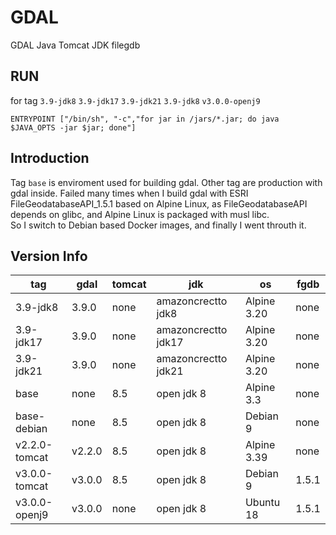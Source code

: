 # GDAL

GDAL Java Tomcat JDK filegdb

## RUN

for tag `3.9-jdk8` `3.9-jdk17` `3.9-jdk21` `3.9-jdk8` `v3.0.0-openj9`

`ENTRYPOINT ["/bin/sh", "-c","for jar in /jars/*.jar; do java $JAVA_OPTS -jar $jar; done"]`

## Introduction

Tag `base` is enviroment used for building gdal.
Other tag are production with gdal inside.
Failed many times when I build gdal with ESRI FileGeodatabaseAPI_1.5.1 based on Alpine Linux, as FileGeodatabaseAPI depends on glibc, and Alpine Linux is packaged with musl libc.  
So I switch to Debian based Docker images,  and finally I went throuth it.

## Version Info

| tag | gdal | tomcat | jdk | os | fgdb |
| - | - | - | - | - | - |
| 3.9-jdk8 | 3.9.0 | none | amazoncrectto jdk8 | Alpine 3.20 | none |
| 3.9-jdk17 | 3.9.0 | none | amazoncrectto jdk17 | Alpine 3.20 | none |
| 3.9-jdk21 | 3.9.0 |  none | amazoncrectto jdk21| Alpine 3.20 | none |
| base | none | 8.5 | open jdk 8 | Alpine 3.3 | none |
| base-debian | none | 8.5 | open jdk 8 | Debian 9 | none |
| v2.2.0-tomcat | v2.2.0 | 8.5 | open jdk 8 | Alpine 3.39 | none |
| v3.0.0-tomcat | v3.0.0 | 8.5 | open jdk 8 | Debian 9 | 1.5.1 |
| v3.0.0-openj9 | v3.0.0 | none | open jdk 8 | Ubuntu 18 | 1.5.1 |
